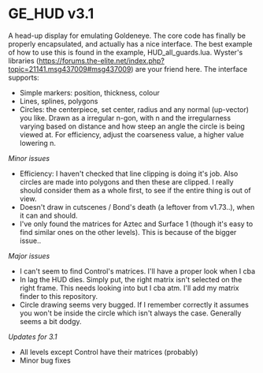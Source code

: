 # GE_HUD v3.1

A head-up display for emulating Goldeneye. The core code has finally be properly encapsulated, and actually has a nice interface. The best example of how to use this is found in the example, HUD_all_guards.lua. Wyster's libraries (https://forums.the-elite.net/index.php?topic=21141.msg437009#msg437009) are your friend here. The interface supports:
* Simple markers: position, thickness, colour
* Lines, splines, polygons
* Circles: the centerpiece, set center, radius and any normal (up-vector) you like. Drawn as a irregular n-gon, with n and the irregularness varying based on distance and how steep an angle the circle is being viewed at. For efficiency, adjust the coarseness value, a higher value lowering n.

*Minor issues*
* Efficiency: I haven't checked that line clipping is doing it's job. Also circles are made into polygons and then these are clipped. I really should consider them as a whole first, to see if the entire thing is out of view.
* Doesn't draw in cutscenes / Bond's death (a leftover from v1.73..), when it can and should.
* I've only found the matrices for Aztec and Surface 1 (though it's easy to find similar ones on the other levels). This is because of the bigger issue..

*Major issues*
* I can't seem to find Control's matrices. I'll have a proper look when I cba
* In lag the HUD dies. Simply put, the right matrix isn't selected on the right frame. This needs looking into but I cba atm. I'll add my matrix finder to this repository.
* Circle drawing seems very bugged. If I remember correctly it assumes you won't be inside the circle which isn't always the case. Generally seems a bit dodgy.

*Updates for 3.1*
* All levels except Control have their matrices (probably)
* Minor bug fixes

